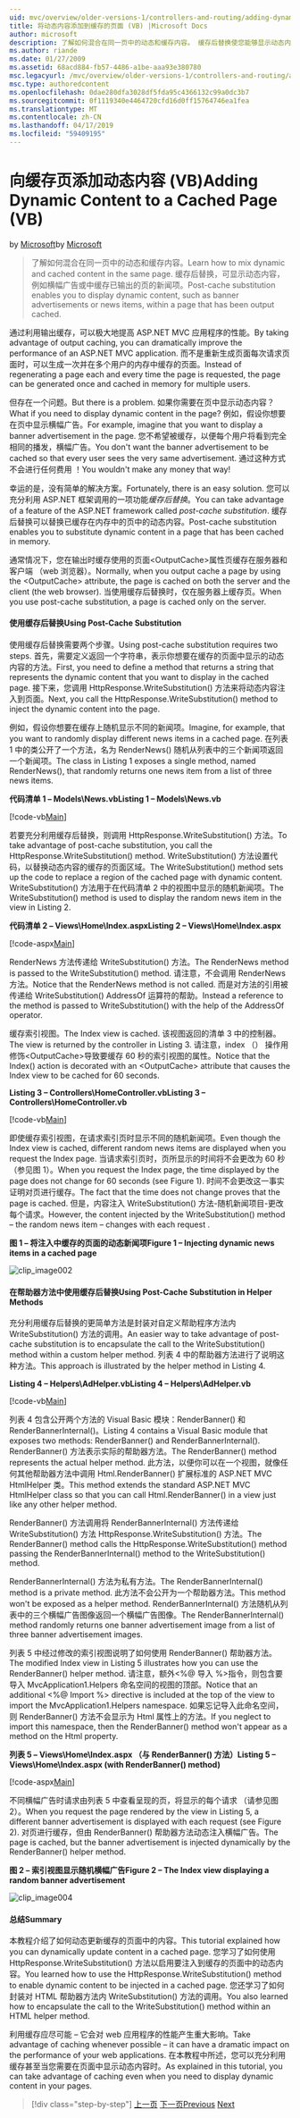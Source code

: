 ```yaml
---
uid: mvc/overview/older-versions-1/controllers-and-routing/adding-dynamic-content-to-a-cached-page-vb
title: 将动态内容添加到缓存的页面 (VB) |Microsoft Docs
author: microsoft
description: 了解如何混合在同一页中的动态和缓存内容。 缓存后替换使您能够显示动态内容，例如横幅广告 o...
ms.author: riande
ms.date: 01/27/2009
ms.assetid: 68acd884-fb57-4486-a1be-aaa93e380780
msc.legacyurl: /mvc/overview/older-versions-1/controllers-and-routing/adding-dynamic-content-to-a-cached-page-vb
msc.type: authoredcontent
ms.openlocfilehash: 0dae280dfa3028df5fda95c4366132c99a0dc3b7
ms.sourcegitcommit: 0f1119340e4464720cfd16d0ff15764746ea1fea
ms.translationtype: MT
ms.contentlocale: zh-CN
ms.lasthandoff: 04/17/2019
ms.locfileid: "59409195"
---
```

# <a name="adding-dynamic-content-to-a-cached-page-vb"></a><span data-ttu-id="56659-104">向缓存页添加动态内容 (VB)</span><span class="sxs-lookup"><span data-stu-id="56659-104">Adding Dynamic Content to a Cached Page (VB)</span></span>

<span data-ttu-id="56659-105">by [Microsoft](https://github.com/microsoft)</span><span class="sxs-lookup"><span data-stu-id="56659-105">by [Microsoft](https://github.com/microsoft)</span></span>

> <span data-ttu-id="56659-106">了解如何混合在同一页中的动态和缓存内容。</span><span class="sxs-lookup"><span data-stu-id="56659-106">Learn how to mix dynamic and cached content in the same page.</span></span> <span data-ttu-id="56659-107">缓存后替换，可显示动态内容，例如横幅广告或中缓存已输出的页的新闻项。</span><span class="sxs-lookup"><span data-stu-id="56659-107">Post-cache substitution enables you to display dynamic content, such as banner advertisements or news items, within a page that has been output cached.</span></span>


<span data-ttu-id="56659-108">通过利用输出缓存，可以极大地提高 ASP.NET MVC 应用程序的性能。</span><span class="sxs-lookup"><span data-stu-id="56659-108">By taking advantage of output caching, you can dramatically improve the performance of an ASP.NET MVC application.</span></span> <span data-ttu-id="56659-109">而不是重新生成页面每次请求页面时，可以生成一次并在多个用户的内存中缓存的页面。</span><span class="sxs-lookup"><span data-stu-id="56659-109">Instead of regenerating a page each and every time the page is requested, the page can be generated once and cached in memory for multiple users.</span></span>

<span data-ttu-id="56659-110">但存在一个问题。</span><span class="sxs-lookup"><span data-stu-id="56659-110">But there is a problem.</span></span> <span data-ttu-id="56659-111">如果你需要在页中显示动态内容？</span><span class="sxs-lookup"><span data-stu-id="56659-111">What if you need to display dynamic content in the page?</span></span> <span data-ttu-id="56659-112">例如，假设你想要在页中显示横幅广告。</span><span class="sxs-lookup"><span data-stu-id="56659-112">For example, imagine that you want to display a banner advertisement in the page.</span></span> <span data-ttu-id="56659-113">您不希望被缓存，以便每个用户将看到完全相同的播发，横幅广告。</span><span class="sxs-lookup"><span data-stu-id="56659-113">You don't want the banner advertisement to be cached so that every user sees the very same advertisement.</span></span> <span data-ttu-id="56659-114">通过这种方式不会进行任何费用 ！</span><span class="sxs-lookup"><span data-stu-id="56659-114">You wouldn't make any money that way!</span></span>

<span data-ttu-id="56659-115">幸运的是，没有简单的解决方案。</span><span class="sxs-lookup"><span data-stu-id="56659-115">Fortunately, there is an easy solution.</span></span> <span data-ttu-id="56659-116">您可以充分利用 ASP.NET 框架调用的一项功能*缓存后替换*。</span><span class="sxs-lookup"><span data-stu-id="56659-116">You can take advantage of a feature of the ASP.NET framework called *post-cache substitution*.</span></span> <span data-ttu-id="56659-117">缓存后替换可以替换已缓存在内存中的页中的动态内容。</span><span class="sxs-lookup"><span data-stu-id="56659-117">Post-cache substitution enables you to substitute dynamic content in a page that has been cached in memory.</span></span>


<span data-ttu-id="56659-118">通常情况下，您在输出时缓存使用的页面&lt;OutputCache&gt;属性页缓存在服务器和客户端 （web 浏览器）。</span><span class="sxs-lookup"><span data-stu-id="56659-118">Normally, when you output cache a page by using the &lt;OutputCache&gt; attribute, the page is cached on both the server and the client (the web browser).</span></span> <span data-ttu-id="56659-119">当使用缓存后替换时，仅在服务器上缓存页。</span><span class="sxs-lookup"><span data-stu-id="56659-119">When you use post-cache substitution, a page is cached only on the server.</span></span>


#### <a name="using-post-cache-substitution"></a><span data-ttu-id="56659-120">使用缓存后替换</span><span class="sxs-lookup"><span data-stu-id="56659-120">Using Post-Cache Substitution</span></span>

<span data-ttu-id="56659-121">使用缓存后替换需要两个步骤。</span><span class="sxs-lookup"><span data-stu-id="56659-121">Using post-cache substitution requires two steps.</span></span> <span data-ttu-id="56659-122">首先，需要定义返回一个字符串，表示你想要在缓存的页面中显示的动态内容的方法。</span><span class="sxs-lookup"><span data-stu-id="56659-122">First, you need to define a method that returns a string that represents the dynamic content that you want to display in the cached page.</span></span> <span data-ttu-id="56659-123">接下来，您调用 HttpResponse.WriteSubstitution() 方法来将动态内容注入到页面。</span><span class="sxs-lookup"><span data-stu-id="56659-123">Next, you call the HttpResponse.WriteSubstitution() method to inject the dynamic content into the page.</span></span>

<span data-ttu-id="56659-124">例如，假设你想要在缓存上随机显示不同的新闻项。</span><span class="sxs-lookup"><span data-stu-id="56659-124">Imagine, for example, that you want to randomly display different news items in a cached page.</span></span> <span data-ttu-id="56659-125">在列表 1 中的类公开了一个方法，名为 RenderNews() 随机从列表中的三个新闻项返回一个新闻项。</span><span class="sxs-lookup"><span data-stu-id="56659-125">The class in Listing 1 exposes a single method, named RenderNews(), that randomly returns one news item from a list of three news items.</span></span>

<span data-ttu-id="56659-126">**代码清单 1 – Models\News.vb**</span><span class="sxs-lookup"><span data-stu-id="56659-126">**Listing 1 – Models\News.vb**</span></span>

[!code-vb[Main](adding-dynamic-content-to-a-cached-page-vb/samples/sample1.vb)]

<span data-ttu-id="56659-127">若要充分利用缓存后替换，则调用 HttpResponse.WriteSubstitution() 方法。</span><span class="sxs-lookup"><span data-stu-id="56659-127">To take advantage of post-cache substitution, you call the HttpResponse.WriteSubstitution() method.</span></span> <span data-ttu-id="56659-128">WriteSubstitution() 方法设置代码，以替换动态内容的缓存的页面区域。</span><span class="sxs-lookup"><span data-stu-id="56659-128">The WriteSubstitution() method sets up the code to replace a region of the cached page with dynamic content.</span></span> <span data-ttu-id="56659-129">WriteSubstitution() 方法用于在代码清单 2 中的视图中显示的随机新闻项。</span><span class="sxs-lookup"><span data-stu-id="56659-129">The WriteSubstitution() method is used to display the random news item in the view in Listing 2.</span></span>

<span data-ttu-id="56659-130">**代码清单 2 – Views\Home\Index.aspx**</span><span class="sxs-lookup"><span data-stu-id="56659-130">**Listing 2 – Views\Home\Index.aspx**</span></span>

[!code-aspx[Main](adding-dynamic-content-to-a-cached-page-vb/samples/sample2.aspx)]

<span data-ttu-id="56659-131">RenderNews 方法传递给 WriteSubstitution() 方法。</span><span class="sxs-lookup"><span data-stu-id="56659-131">The RenderNews method is passed to the WriteSubstitution() method.</span></span> <span data-ttu-id="56659-132">请注意，不会调用 RenderNews 方法。</span><span class="sxs-lookup"><span data-stu-id="56659-132">Notice that the RenderNews method is not called.</span></span> <span data-ttu-id="56659-133">而是对方法的引用被传递给 WriteSubstitution() AddressOf 运算符的帮助。</span><span class="sxs-lookup"><span data-stu-id="56659-133">Instead a reference to the method is passed to WriteSubstitution() with the help of the AddressOf operator.</span></span>

<span data-ttu-id="56659-134">缓存索引视图。</span><span class="sxs-lookup"><span data-stu-id="56659-134">The Index view is cached.</span></span> <span data-ttu-id="56659-135">该视图返回的清单 3 中的控制器。</span><span class="sxs-lookup"><span data-stu-id="56659-135">The view is returned by the controller in Listing 3.</span></span> <span data-ttu-id="56659-136">请注意，index （） 操作用修饰&lt;OutputCache&gt;导致要缓存 60 秒的索引视图的属性。</span><span class="sxs-lookup"><span data-stu-id="56659-136">Notice that the Index() action is decorated with an &lt;OutputCache&gt; attribute that causes the Index view to be cached for 60 seconds.</span></span>

<span data-ttu-id="56659-137">**Listing 3 – Controllers\HomeController.vb**</span><span class="sxs-lookup"><span data-stu-id="56659-137">**Listing 3 – Controllers\HomeController.vb**</span></span>

[!code-vb[Main](adding-dynamic-content-to-a-cached-page-vb/samples/sample3.vb)]

<span data-ttu-id="56659-138">即使缓存索引视图，在请求索引页时显示不同的随机新闻项。</span><span class="sxs-lookup"><span data-stu-id="56659-138">Even though the Index view is cached, different random news items are displayed when you request the Index page.</span></span> <span data-ttu-id="56659-139">当请求索引页时，页所显示的时间将不会更改为 60 秒 （参见图 1）。</span><span class="sxs-lookup"><span data-stu-id="56659-139">When you request the Index page, the time displayed by the page does not change for 60 seconds (see Figure 1).</span></span> <span data-ttu-id="56659-140">时间不会更改这一事实证明对页进行缓存。</span><span class="sxs-lookup"><span data-stu-id="56659-140">The fact that the time does not change proves that the page is cached.</span></span> <span data-ttu-id="56659-141">但是，内容注入 WriteSubstitution() 方法-随机新闻项目-更改每个请求。</span><span class="sxs-lookup"><span data-stu-id="56659-141">However, the content injected by the WriteSubstitution() method – the random news item – changes with each request .</span></span>

<span data-ttu-id="56659-142">**图 1 – 将注入中缓存的页面的动态新闻项**</span><span class="sxs-lookup"><span data-stu-id="56659-142">**Figure 1 – Injecting dynamic news items in a cached page**</span></span>

![clip_image002](adding-dynamic-content-to-a-cached-page-vb/_static/image1.jpg)

#### <a name="using-post-cache-substitution-in-helper-methods"></a><span data-ttu-id="56659-144">在帮助器方法中使用缓存后替换</span><span class="sxs-lookup"><span data-stu-id="56659-144">Using Post-Cache Substitution in Helper Methods</span></span>

<span data-ttu-id="56659-145">充分利用缓存后替换的更简单方法是封装对自定义帮助程序方法内 WriteSubstitution() 方法的调用。</span><span class="sxs-lookup"><span data-stu-id="56659-145">An easier way to take advantage of post-cache substitution is to encapsulate the call to the WriteSubstitution() method within a custom helper method.</span></span> <span data-ttu-id="56659-146">列表 4 中的帮助器方法进行了说明这种方法。</span><span class="sxs-lookup"><span data-stu-id="56659-146">This approach is illustrated by the helper method in Listing 4.</span></span>

<span data-ttu-id="56659-147">**Listing 4 – Helpers\AdHelper.vb**</span><span class="sxs-lookup"><span data-stu-id="56659-147">**Listing 4 – Helpers\AdHelper.vb**</span></span>

[!code-vb[Main](adding-dynamic-content-to-a-cached-page-vb/samples/sample4.vb)]

<span data-ttu-id="56659-148">列表 4 包含公开两个方法的 Visual Basic 模块：RenderBanner() 和 RenderBannerInternal()。</span><span class="sxs-lookup"><span data-stu-id="56659-148">Listing 4 contains a Visual Basic module that exposes two methods: RenderBanner() and RenderBannerInternal().</span></span> <span data-ttu-id="56659-149">RenderBanner() 方法表示实际的帮助器方法。</span><span class="sxs-lookup"><span data-stu-id="56659-149">The RenderBanner() method represents the actual helper method.</span></span> <span data-ttu-id="56659-150">此方法，以便你可以在一个视图，就像任何其他帮助器方法中调用 Html.RenderBanner() 扩展标准的 ASP.NET MVC HtmlHelper 类。</span><span class="sxs-lookup"><span data-stu-id="56659-150">This method extends the standard ASP.NET MVC HtmlHelper class so that you can call Html.RenderBanner() in a view just like any other helper method.</span></span>

<span data-ttu-id="56659-151">RenderBanner() 方法调用将 RenderBannerInternal() 方法传递给 WriteSubstitution() 方法 HttpResponse.WriteSubstitution() 方法。</span><span class="sxs-lookup"><span data-stu-id="56659-151">The RenderBanner() method calls the HttpResponse.WriteSubstitution() method passing the RenderBannerInternal() method to the WriteSubstitution() method.</span></span>

<span data-ttu-id="56659-152">RenderBannerInternal() 方法为私有方法。</span><span class="sxs-lookup"><span data-stu-id="56659-152">The RenderBannerInternal() method is a private method.</span></span> <span data-ttu-id="56659-153">此方法不会公开为一个帮助器方法。</span><span class="sxs-lookup"><span data-stu-id="56659-153">This method won't be exposed as a helper method.</span></span> <span data-ttu-id="56659-154">RenderBannerInternal() 方法随机从列表中的三个横幅广告图像返回一个横幅广告图像。</span><span class="sxs-lookup"><span data-stu-id="56659-154">The RenderBannerInternal() method randomly returns one banner advertisement image from a list of three banner advertisement images.</span></span>

<span data-ttu-id="56659-155">列表 5 中经过修改的索引视图说明了如何使用 RenderBanner() 帮助器方法。</span><span class="sxs-lookup"><span data-stu-id="56659-155">The modified Index view in Listing 5 illustrates how you can use the RenderBanner() helper method.</span></span> <span data-ttu-id="56659-156">请注意，额外&lt;%@ 导入 %&gt;指令，则包含要导入 MvcApplication1.Helpers 命名空间的视图的顶部。</span><span class="sxs-lookup"><span data-stu-id="56659-156">Notice that an additional &lt;%@ Import %&gt; directive is included at the top of the view to import the MvcApplication1.Helpers namespace.</span></span> <span data-ttu-id="56659-157">如果忘记导入此命名空间，则 RenderBanner() 方法不会显示为 Html 属性上的方法。</span><span class="sxs-lookup"><span data-stu-id="56659-157">If you neglect to import this namespace, then the RenderBanner() method won't appear as a method on the Html property.</span></span>

<span data-ttu-id="56659-158">**列表 5 – Views\Home\Index.aspx （与 RenderBanner() 方法）**</span><span class="sxs-lookup"><span data-stu-id="56659-158">**Listing 5 – Views\Home\Index.aspx (with RenderBanner() method)**</span></span>

[!code-aspx[Main](adding-dynamic-content-to-a-cached-page-vb/samples/sample5.aspx)]

<span data-ttu-id="56659-159">不同横幅广告时请求由列表 5 中查看呈现的页，将显示的每个请求 （请参见图 2）。</span><span class="sxs-lookup"><span data-stu-id="56659-159">When you request the page rendered by the view in Listing 5, a different banner advertisement is displayed with each request (see Figure 2).</span></span> <span data-ttu-id="56659-160">对页进行缓存，但由 RenderBanner() 帮助器方法动态注入横幅广告。</span><span class="sxs-lookup"><span data-stu-id="56659-160">The page is cached, but the banner advertisement is injected dynamically by the RenderBanner() helper method.</span></span>

<span data-ttu-id="56659-161">**图 2 – 索引视图显示随机横幅广告**</span><span class="sxs-lookup"><span data-stu-id="56659-161">**Figure 2 – The Index view displaying a random banner advertisement**</span></span>

![clip_image004](adding-dynamic-content-to-a-cached-page-vb/_static/image2.jpg)

#### <a name="summary"></a><span data-ttu-id="56659-163">总结</span><span class="sxs-lookup"><span data-stu-id="56659-163">Summary</span></span>

<span data-ttu-id="56659-164">本教程介绍了如何动态更新缓存的页面中的内容。</span><span class="sxs-lookup"><span data-stu-id="56659-164">This tutorial explained how you can dynamically update content in a cached page.</span></span> <span data-ttu-id="56659-165">您学习了如何使用 HttpResponse.WriteSubstitution() 方法以启用要注入到缓存的页面中的动态内容。</span><span class="sxs-lookup"><span data-stu-id="56659-165">You learned how to use the HttpResponse.WriteSubstitution() method to enable dynamic content to be injected in a cached page.</span></span> <span data-ttu-id="56659-166">您还学习了如何封装对 HTML 帮助器方法内 WriteSubstitution() 方法的调用。</span><span class="sxs-lookup"><span data-stu-id="56659-166">You also learned how to encapsulate the call to the WriteSubstitution() method within an HTML helper method.</span></span>

<span data-ttu-id="56659-167">利用缓存应尽可能 – 它会对 web 应用程序的性能产生重大影响。</span><span class="sxs-lookup"><span data-stu-id="56659-167">Take advantage of caching whenever possible – it can have a dramatic impact on the performance of your web applications.</span></span> <span data-ttu-id="56659-168">在本教程中所述，您可以充分利用缓存甚至当您需要在页面中显示动态内容时。</span><span class="sxs-lookup"><span data-stu-id="56659-168">As explained in this tutorial, you can take advantage of caching even when you need to display dynamic content in your pages.</span></span>

> [!div class="step-by-step"]
> <span data-ttu-id="56659-169">[上一页](improving-performance-with-output-caching-vb.md)
> [下一页](creating-a-controller-vb.md)</span><span class="sxs-lookup"><span data-stu-id="56659-169">[Previous](improving-performance-with-output-caching-vb.md)
[Next](creating-a-controller-vb.md)</span></span>

